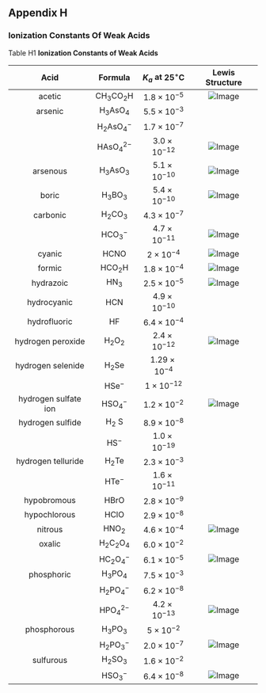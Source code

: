 ## Appendix H 

### Ionization Constants Of Weak Acids

Table H1 **Ionization Constants of Weak Acids**


| Acid | Formula | $K_{a}$ at $25^{\circ} \mathrm{C}$ | Lewis Structure |
| :--: | :--: | :--: | :--: |
| acetic | $\mathrm{CH}_{3} \mathrm{CO}_{2} \mathrm{H}$ | $1.8 \times 10^{-5}$ | ![Image](Appendix_H_images/img-0.png)|
| arsenic | $\mathrm{H}_{3} \mathrm{AsO}_{4}$ | $5.5 \times 10^{-3}$ | |
|  | $\mathrm{H}_{2} \mathrm{AsO}_{4}^{-}$ | $1.7 \times 10^{-7}$ |  |
|  | $\mathrm{HAsO}_{4}{ }^{2-}$ | $3.0 \times 10^{-12}$ | ![Image](Appendix_H_images/img-1.png) |
| arsenous | $\mathrm{H}_{3} \mathrm{AsO}_{3}$ | $5.1 \times 10^{-10}$ |![Image](Appendix_H_images/img-2.png)|
| boric | $\mathrm{H}_{3} \mathrm{BO}_{3}$ | $5.4 \times 10^{-10}$ | ![Image](Appendix_H_images/img-3.png) |
| carbonic | $\mathrm{H}_{2} \mathrm{CO}_{3}$ | $4.3 \times 10^{-7}$ | |
|  | $\mathrm{HCO}_{3}{ }^{-}$ | $4.7 \times 10^{-11}$ | ![Image](Appendix_H_images/img-4.png) |
| cyanic | HCNO | $2 \times 10^{-4}$ | ![Image](Appendix_H_images/img-5.png) |
| formic | $\mathrm{HCO}_{2} \mathrm{H}$ | $1.8 \times 10^{-4}$ | ![Image](Appendix_H_images/img-6.png) |
| hydrazoic | $\mathrm{HN}_{3}$ | $2.5 \times 10^{-5}$ | ![Image](Appendix_H_images/img-7.png)|
| hydrocyanic | HCN | $4.9 \times 10^{-10}$ |  |
| hydrofluoric | HF | $6.4 \times 10^{-4}$ |  |
| hydrogen peroxide | $\mathrm{H}_{2} \mathrm{O}_{2}$ | $2.4 \times 10^{-12}$ | ![Image](Appendix_H_images/img-8.png)|
| hydrogen selenide | $\mathrm{H}_{2} \mathrm{Se}$ | $1.29 \times 10^{-4}$ |  |
|  | $\mathrm{HSe}^{-}$ | $1 \times 10^{-12}$ |  |
| hydrogen sulfate ion | $\mathrm{HSO}_{4}^{-}$ | $1.2 \times 10^{-2}$ | ![Image](Appendix_H_images/img-9.png)|
| hydrogen sulfide | $\mathrm{H}_{2} \mathrm{~S}$ | $8.9 \times 10^{-8}$ |  |
|  | $\mathrm{HS}^{-}$ | $1.0 \times 10^{-19}$ |  |
| hydrogen telluride | $\mathrm{H}_{2} \mathrm{Te}$ | $2.3 \times 10^{-3}$ |  |
|  | $\mathrm{HTe}^{-}$ | $1.6 \times 10^{-11}$ |  |
| hypobromous | HBrO | $2.8 \times 10^{-9}$ |  |
| hypochlorous | HClO | $2.9 \times 10^{-8}$ |  |
| nitrous | $\mathrm{HNO}_{2}$ | $4.6 \times 10^{-4}$ | ![Image](Appendix_H_images/img-10.png) |
| oxalic | $\mathrm{H}_{2} \mathrm{C}_{2} \mathrm{O}_{4}$ | $6.0 \times 10^{-2}$ |  |
|  | $\mathrm{HC}_{2} \mathrm{O}_{4}^{-}$ | $6.1 \times 10^{-5}$ | ![Image](Appendix_H_images/img-11.png) |
| phosphoric | $\mathrm{H}_{3} \mathrm{PO}_{4}$ | $7.5 \times 10^{-3}$ |  |
|  | $\mathrm{H}_{2} \mathrm{PO}_{4}^{-}$ | $6.2 \times 10^{-8}$ |  |
|  | $\mathrm{HPO}_{4}{ }^{2-}$ | $4.2 \times 10^{-13}$ | ![Image](Appendix_H_images/img-12.png) |
| phosphorous | $\mathrm{H}_{3} \mathrm{PO}_{3}$ | $5 \times 10^{-2}$ |  |
|  | $\mathrm{H}_{2} \mathrm{PO}_{3}{ }^{-}$ | $2.0 \times 10^{-7}$ | ![Image](Appendix_H_images/img-13.png) |
| sulfurous | $\mathrm{H}_{2} \mathrm{SO}_{3}$ | $1.6 \times 10^{-2}$ |  |
|  | $\mathrm{HSO}_{3}{ }^{-}$ | $6.4 \times 10^{-8}$ | ![Image](Appendix_H_images/img-14.png) |




